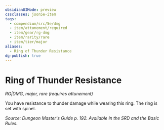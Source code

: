 ```yaml
---
obsidianUIMode: preview
cssclasses: json5e-item
tags:
  - compendium/src/5e/dmg
  - item/attunement/required
  - item/gear/rg-dmg
  - item/rarity/rare
  - item/tier/major
aliases:
  - Ring of Thunder Resistance
dg-publish: true
---
```

# Ring of Thunder Resistance
*RG|DMG, major, rare (requires attunement)*  


You have resistance to thunder damage while wearing this ring. The ring is set with spinel.

*Source: Dungeon Master's Guide p. 192. Available in the SRD and the Basic Rules.*